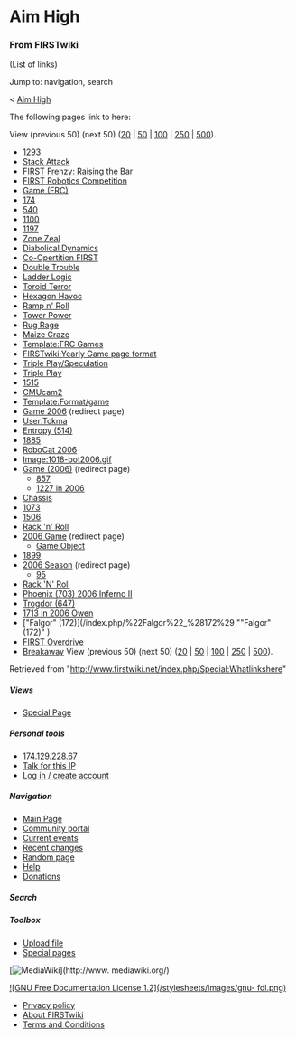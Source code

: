 # Aim High

### From FIRSTwiki

(List of links)

Jump to: navigation, search

&lt; [Aim High](/index.php?title=Aim_High&redirect=no "Aim High" )  

The following pages link to here:

View (previous 50) (next 50)
([20](/index.php?title=Special:Whatlinkshere/Aim_High&limit=20&from=0
"Special:Whatlinkshere/Aim High" ) |
[50](/index.php?title=Special:Whatlinkshere/Aim_High&limit=50&from=0
"Special:Whatlinkshere/Aim High" ) |
[100](/index.php?title=Special:Whatlinkshere/Aim_High&limit=100&from=0
"Special:Whatlinkshere/Aim High" ) |
[250](/index.php?title=Special:Whatlinkshere/Aim_High&limit=250&from=0
"Special:Whatlinkshere/Aim High" ) |
[500](/index.php?title=Special:Whatlinkshere/Aim_High&limit=500&from=0
"Special:Whatlinkshere/Aim High" )).

  * [1293](/index.php/1293 "1293" )
  * [Stack Attack](/index.php/Stack_Attack "Stack Attack" )
  * [FIRST Frenzy: Raising the Bar](/index.php/FIRST_Frenzy:_Raising_the_Bar "FIRST Frenzy: Raising the Bar" )
  * [FIRST Robotics Competition](/index.php/FIRST_Robotics_Competition "FIRST Robotics Competition" )
  * [Game (FRC)](/index.php/Game_%28FRC%29 "Game \(FRC\)" )
  * [174](/index.php/174 "174" )
  * [540](/index.php/540 "540" )
  * [1100](/index.php/1100 "1100" )
  * [1197](/index.php/1197 "1197" )
  * [Zone Zeal](/index.php/Zone_Zeal "Zone Zeal" )
  * [Diabolical Dynamics](/index.php/Diabolical_Dynamics "Diabolical Dynamics" )
  * [Co-Opertition FIRST](/index.php/Co-Opertition_FIRST "Co-Opertition FIRST" )
  * [Double Trouble](/index.php/Double_Trouble "Double Trouble" )
  * [Ladder Logic](/index.php/Ladder_Logic "Ladder Logic" )
  * [Toroid Terror](/index.php/Toroid_Terror "Toroid Terror" )
  * [Hexagon Havoc](/index.php/Hexagon_Havoc "Hexagon Havoc" )
  * [Ramp n' Roll](/index.php/Ramp_n%27_Roll "Ramp n' Roll" )
  * [Tower Power](/index.php/Tower_Power "Tower Power" )
  * [Rug Rage](/index.php/Rug_Rage "Rug Rage" )
  * [Maize Craze](/index.php/Maize_Craze "Maize Craze" )
  * [Template:FRC Games](/index.php/Template:FRC_Games "Template:FRC Games" )
  * [FIRSTwiki:Yearly Game page format](/index.php/FIRSTwiki:Yearly_Game_page_format "FIRSTwiki:Yearly Game page format" )
  * [Triple Play/Speculation](/index.php/Triple_Play/Speculation "Triple Play/Speculation" )
  * [Triple Play](/index.php/Triple_Play "Triple Play" )
  * [1515](/index.php/1515 "1515" )
  * [CMUcam2](/index.php/CMUcam2 "CMUcam2" )
  * [Template:Format/game](/index.php/Template:Format/game "Template:Format/game" )
  * [Game 2006](/index.php?title=Game_2006&redirect=no "Game 2006" ) (redirect page) 
  * [User:Tckma](/index.php/User:Tckma "User:Tckma" )
  * [Entropy (514)](/index.php/Entropy_%28514%29 "Entropy \(514\)" )
  * [1885](/index.php/1885 "1885" )
  * [RoboCat 2006](/index.php/RoboCat_2006 "RoboCat 2006" )
  * [Image:1018-bot2006.gif](/index.php/Image:1018-bot2006.gif "Image:1018-bot2006.gif" )
  * [Game (2006)](/index.php?title=Game_%282006%29&redirect=no "Game \(2006\)" ) (redirect page) 
    * [857](/index.php/857 "857" )
    * [1227 in 2006](/index.php/1227_in_2006 "1227 in 2006" )
  * [Chassis](/index.php/Chassis "Chassis" )
  * [1073](/index.php/1073 "1073" )
  * [1506](/index.php/1506 "1506" )
  * [Rack 'n' Roll](/index.php/Rack_%27n%27_Roll "Rack 'n' Roll" )
  * [2006 Game](/index.php?title=2006_Game&redirect=no "2006 Game" ) (redirect page) 
    * [Game Object](/index.php/Game_Object "Game Object" )
  * [1899](/index.php/1899 "1899" )
  * [2006 Season](/index.php?title=2006_Season&redirect=no "2006 Season" ) (redirect page) 
    * [95](/index.php/95 "95" )
  * [Rack 'N' Roll](/index.php/Rack_%27N%27_Roll "Rack 'N' Roll" )
  * [Phoenix (703) 2006 Inferno II](/index.php/Phoenix_%28703%29_2006_Inferno_II "Phoenix \(703\) 2006 Inferno II" )
  * [Trogdor (647)](/index.php/Trogdor_%28647%29 "Trogdor \(647\)" )
  * [1713 in 2006 Owen](/index.php/1713_in_2006_Owen "1713 in 2006 Owen" )
  * ["Falgor" (172)](/index.php/%22Falgor%22_%28172%29 ""Falgor" \(172\)" )
  * [FIRST Overdrive](/index.php/FIRST_Overdrive "FIRST Overdrive" )
  * [Breakaway](/index.php/Breakaway "Breakaway" )
View (previous 50) (next 50)
([20](/index.php?title=Special:Whatlinkshere/Aim_High&limit=20&from=0
"Special:Whatlinkshere/Aim High" ) |
[50](/index.php?title=Special:Whatlinkshere/Aim_High&limit=50&from=0
"Special:Whatlinkshere/Aim High" ) |
[100](/index.php?title=Special:Whatlinkshere/Aim_High&limit=100&from=0
"Special:Whatlinkshere/Aim High" ) |
[250](/index.php?title=Special:Whatlinkshere/Aim_High&limit=250&from=0
"Special:Whatlinkshere/Aim High" ) |
[500](/index.php?title=Special:Whatlinkshere/Aim_High&limit=500&from=0
"Special:Whatlinkshere/Aim High" )).

Retrieved from "<http://www.firstwiki.net/index.php/Special:Whatlinkshere>"

##### Views

  * [Special Page](/index.php/Special:Whatlinkshere/Aim_High)

##### Personal tools

  * [174.129.228.67](/index.php/User:174.129.228.67)
  * [Talk for this IP](/index.php/User_talk:174.129.228.67)
  * [Log in / create account](/index.php?title=Special:Userlogin&returnto=Special:Whatlinkshere)

[](/index.php/Main_Page "Main Page" )

##### Navigation

  * [Main Page](/index.php/Main_Page)
  * [Community portal](/index.php/FIRSTwiki:Community_portal)
  * [Current events](/index.php/Current_events)
  * [Recent changes](/index.php/Special:Recentchanges)
  * [Random page](/index.php/Special:Random)
  * [Help](/index.php/FIRSTwiki:Help)
  * [Donations](/index.php/FIRSTwiki:Site_support)

##### Search



##### Toolbox

  * [Upload file](/index.php/Special:Upload)
  * [Special pages](/index.php/Special:Specialpages)

[![MediaWiki](/skins/common/images/poweredby_mediawiki_88x31.png)](http://www.
mediawiki.org/)

[![GNU Free Documentation License 1.2](/stylesheets/images/gnu-
fdl.png)](http://www.gnu.org/copyleft/fdl.html)

  * [Privacy policy](/index.php/FIRSTwiki:Privacy_policy "FIRSTwiki:Privacy policy" )
  * [About FIRSTwiki](/index.php/FIRSTwiki:About "FIRSTwiki:About" )
  * [Terms and Conditions](/index.php/FIRSTwiki:Terms_and_conditions "FIRSTwiki:Terms and conditions" )

